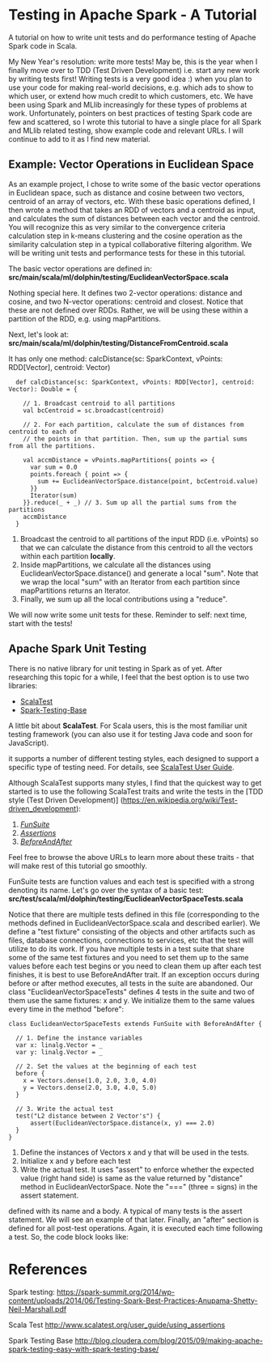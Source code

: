 # Testing in Apache Spark - A Tutorial

A tutorial on how to write unit tests and do performance testing of Apache Spark code in
 Scala. 

My New Year's resolution: write more tests! May be, this is the year when I finally move over to 
TDD (Test Driven Development) i.e. start any new work by writing tests first! Writing tests is a 
very good idea :) when you plan to use your code for making real-world decisions, e.g. which 
ads to show to which user, or extend how much credit to which customers, etc.  We have 
been using Spark and MLlib increasingly for these types of problems at work. Unfortunately, 
pointers on best practices of testing Spark code are few and scattered, so I wrote this tutorial 
to have a single place for all Spark and MLlib related testing, show example code and relevant 
URLs. I will continue to add to it as I find new material.   

## Example: Vector Operations in Euclidean Space

As an example project, I chose to write some of the basic vector operations in Euclidean space, 
such as distance and cosine between two vectors, centroid of an array of vectors, etc. With these 
basic operations defined, I then wrote a method that takes an RDD of vectors and a centroid as 
input, and calculates the sum of distances between each vector and the centroid. You will 
recognize this as very similar to the convergence criteria calculation step in k-means clustering 
and the cosine operation as the similarity calculation step in a typical collaborative filtering 
algorithm.  We will be writing unit tests and performance tests for these in this tutorial.

The basic vector operations are defined in:
**src/main/scala/ml/dolphin/testing/EuclideanVectorSpace.scala**

Nothing special here. It defines two 2-vector operations: distance and cosine, and two N-vector 
operations: centroid and closest. Notice that these are not defined over RDDs. Rather, we will be
 using these within a partition of the RDD, e.g. using mapPartitions.
 
Next, let's look at: 
**src/main/scala/ml/dolphin/testing/DistanceFromCentroid.scala**

It has only one method: calcDistance(sc: SparkContext, vPoints: RDD[Vector], centroid: Vector)

```
  def calcDistance(sc: SparkContext, vPoints: RDD[Vector], centroid: Vector): Double = {

    // 1. Broadcast centroid to all partitions
    val bcCentroid = sc.broadcast(centroid)

    // 2. For each partition, calculate the sum of distances from centroid to each of 
    // the points in that partition. Then, sum up the partial sums from all the partitions.

    val accmDistance = vPoints.mapPartitions{ points => {
      var sum = 0.0
      points.foreach { point => {
        sum += EuclideanVectorSpace.distance(point, bcCentroid.value)
      }}
      Iterator(sum)
    }}.reduce(_ + _) // 3. Sum up all the partial sums from the partitions
    accmDistance
  }
```

1. Broadcast the centroid to all partitions of the input RDD (i.e. vPoints) so that we can
   calculate the distance from this centroid to all the vectors within each partition **locally**.
2. Inside mapPartitions, we calculate all the distances using EuclideanVectorSpace.distance() and 
   generate a local "sum". Note that we wrap the local "sum" with an Iterator from each partition
   since mapPartitions returns an Iterator.
3. Finally, we sum up all the local contributions using a "reduce". 

We will now write some unit tests for these. Reminder to self: next time, start with the tests!

## Apache Spark Unit Testing

There is no native library for unit testing in Spark as of yet. After researching this topic 
for a while, I feel that the best option is to use two libraries:
 
 - [ScalaTest](http://www.scalatest.org/)
 - [Spark-Testing-Base](https://github.com/holdenk/spark-testing-base)
 
A little bit about **ScalaTest**. For Scala users, this is the most familiar unit testing 
framework (you can also use it for testing Java code and soon for JavaScript). 

it supports a number of different testing styles, each designed to support a specific type of 
testing need. For details, see  [ScalaTest User Guide](http://www.scalatest.org/user_guide/selecting_a_style).

Although ScalaTest supports many styles, I find that the quickest way to get started is to use 
the following ScalaTest traits and write the tests in the [TDD style (Test Driven Development)]
(https://en.wikipedia.org/wiki/Test-driven_development): 

 1. [*FunSuite*](http://doc.scalatest.org/1.8/org/scalatest/FunSuite.html) 
 2. [*Assertions*](http://www.scalatest.org/user_guide/using_assertions) 
 3. [*BeforeAndAfter*](http://doc.scalatest.org/1.8/org/scalatest/BeforeAndAfter.html)

Feel free to browse the above URLs to learn more about these traits - that will make rest of this 
tutorial go smoothly.

FunSuite tests are function values and each test is specified with a strong denoting its name. 
Let's go over the syntax of a basic test:
**src/test/scala/ml/dolphin/testing/EuclideanVectorSpaceTests.scala**

Notice that there are multiple tests defined in this file (corresponding to the methods defined in 
EuclideanVectorSpace.scala and described earlier). We define a "test fixture" consisting of the 
objects and other artifacts such as files, database connections, connections to services, etc 
that the test will utilize to do its work. If you have multiple tests in a test suite that share 
some of the same test fixtures and you need to set them up to the same values before each test 
begins or you need to clean them up after each test finishes, it is best to use BeforeAndAfter 
trait. If an exception occurs during before or after method executes, all tests in the suite are 
abandoned. Our class "EuclideanVectorSpaceTests" defines 4 tests in the suite and two of them 
use the same fixtures: x and y. We initialize them to the same values every time in the method 
"before": 

```
class EuclideanVectorSpaceTests extends FunSuite with BeforeAndAfter {

  // 1. Define the instance variables
  var x: linalg.Vector = _
  var y: linalg.Vector = _

  // 2. Set the values at the beginning of each test
  before {
    x = Vectors.dense(1.0, 2.0, 3.0, 4.0)
    y = Vectors.dense(2.0, 3.0, 4.0, 5.0)
  }

  // 3. Write the actual test
  test("L2 distance between 2 Vector's") {
      assert(EuclideanVectorSpace.distance(x, y) === 2.0)
  }
}
```

1. Define the instances of Vectors x and y that will be used in the tests.
2. Initialize x and y before each test
3. Write the actual test. It uses "assert" to enforce whether the expected value (right hand side) 
   is same as the value returned by "distance" method in EuclideanVectorSpace. Note the "===" 
   (three = signs) in the assert statement.  


  defined with its name and a body. A typical of many tests is the assert statement. We will see 
  an example of that later. Finally, an "after" section is defined for all post-test operations. 
  Again, it is executed each time following a test. So, the code block looks like:




# References

Spark testing:
https://spark-summit.org/2014/wp-content/uploads/2014/06/Testing-Spark-Best-Practices-Anupama-Shetty-Neil-Marshall.pdf

Scala Test
http://www.scalatest.org/user_guide/using_assertions

Spark Testing Base
http://blog.cloudera.com/blog/2015/09/making-apache-spark-testing-easy-with-spark-testing-base/